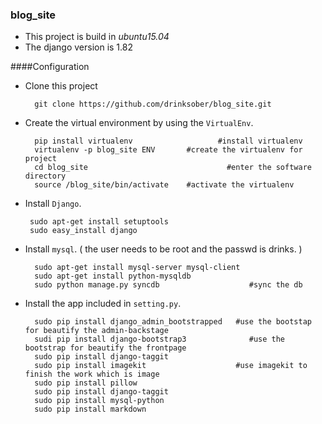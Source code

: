 ### blog_site

*    This project is build  in *ubuntu15.04*
*    The django version is 1.82

####Configuration

* Clone this project

        git clone https://github.com/drinksober/blog_site.git

* Create the virtual environment by using the `VirtualEnv`.

        pip install virtualenv                   #install virtualenv
        virtualenv -p blog_site ENV       #create the virtualenv for project
        cd blog_site                               #enter the software directory
        source /blog_site/bin/activate    #activate the virtualenv 


*  Install `Django`.

        sudo apt-get install setuptools
        sudo easy_install django

* Install `mysql`. ( the user needs to be  root and the passwd is drinks. )

        sudo apt-get install mysql-server mysql-client
        sudo apt-get install python-mysqldb
        sudo python manage.py syncdb                    #sync the db

* Install the app included in `setting.py`.

        sudo pip install django_admin_bootstrapped   #use the bootstap for beautify the admin-backstage
        sudi pip install django-bootstrap3              #use the bootstrap for beautify the frontpage
        sudo pip install django-taggit
        sudo pip install imagekit                    #use imagekit to finish the work which is image
        sudo pip install pillow
        sudo pip install django-taggit
        sudo pip install mysql-python
        sudo pip install markdown
